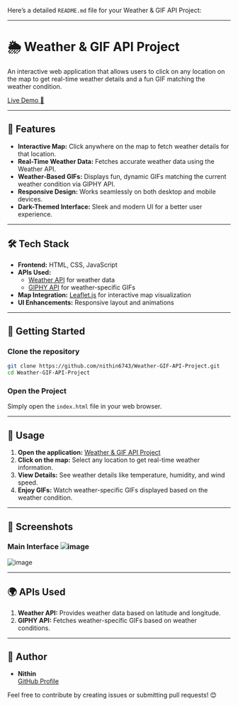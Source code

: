 Here’s a detailed `README.md` file for your Weather & GIF API Project:  

---

# 🌦️ Weather & GIF API Project  

An interactive web application that allows users to click on any location on the map to get real-time weather details and a fun GIF matching the weather condition.  

[Live Demo 🚀](https://nithin6743.github.io/Weather-GIF-API-Project/)

---

## 📌 Features  

- **Interactive Map:** Click anywhere on the map to fetch weather details for that location.  
- **Real-Time Weather Data:** Fetches accurate weather data using the Weather API.  
- **Weather-Based GIFs:** Displays fun, dynamic GIFs matching the current weather condition via GIPHY API.  
- **Responsive Design:** Works seamlessly on both desktop and mobile devices.  
- **Dark-Themed Interface:** Sleek and modern UI for a better user experience.  

---

## 🛠️ Tech Stack  

- **Frontend:** HTML, CSS, JavaScript  
- **APIs Used:**  
  - [Weather API](https://www.weatherapi.com/) for weather data  
  - [GIPHY API](https://developers.giphy.com/) for weather-specific GIFs  
- **Map Integration:** [Leaflet.js](https://leafletjs.com/) for interactive map visualization  
- **UI Enhancements:** Responsive layout and animations  

---

## 🚀 Getting Started  

### Clone the repository  
```bash
git clone https://github.com/nithin6743/Weather-GIF-API-Project.git
cd Weather-GIF-API-Project
```

### Open the Project  
Simply open the `index.html` file in your web browser.  

---

## 🔧 Usage  

1. **Open the application:** [Weather & GIF API Project](https://nithin6743.github.io/Weather-GIF-API-Project/)  
2. **Click on the map:** Select any location to get real-time weather information.  
3. **View Details:** See weather details like temperature, humidity, and wind speed.  
4. **Enjoy GIFs:** Watch weather-specific GIFs displayed based on the weather condition.  

---

## 📸 Screenshots  

### Main Interface  ![image](https://github.com/user-attachments/assets/83c86a90-09eb-44eb-9b0d-0828afb54969)
![image](https://github.com/user-attachments/assets/8f23a934-e034-47df-853e-1d3b06cafaa3)



---

## 🌍 APIs Used  

1. **Weather API:** Provides weather data based on latitude and longitude.  
2. **GIPHY API:** Fetches weather-specific GIFs based on weather conditions.  

---

## 👤 Author  

- **Nithin**  
[GitHub Profile](https://github.com/nithin6743)  

Feel free to contribute by creating issues or submitting pull requests! 😊
